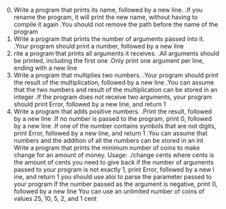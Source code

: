 0. Write a program that prints its name, followed by a new line.
.If you rename the program, it will print the new name, without having to compile it again
.You should not remove the path before the name of the program
1. Write a program that prints the number of arguments passed into it.
.Your program should print a number, followed by a new line
2. rite a program that prints all arguments it receives.
.All arguments should be printed, including the first one
.Only print one argument per line, ending with a new line
3. Write a program that multiplies two numbers.
.Your program should print the result of the multiplication, followed by a new line
.You can assume that the two numbers and result of the multiplication can be stored in an integer
.If the program does not receive two arguments, your program should print Error, followed by a new line, and return 1
4. Write a program that adds positive numbers.
.Print the result, followed by a new line
.If no number is passed to the program, print 0, followed by a new line
.If one of the number contains symbols that are not digits, print Error, followed by a new line, and return 1
.You can assume that numbers and the addition of all the numbers can be stored in an int
Write a program that prints the minimum number of coins to make change for an amount of money.
    Usage: ./change cents
    where cents is the amount of cents you need to give back
    if the number of arguments passed to your program is not exactly 1, print Error, followed by a new l     ine, and return 1
    you should use atoi to parse the parameter passed to your program
    If the number passed as the argument is negative, print 0, followed by a new line
    You can use an unlimited number of coins of values 25, 10, 5, 2, and 1 cent
